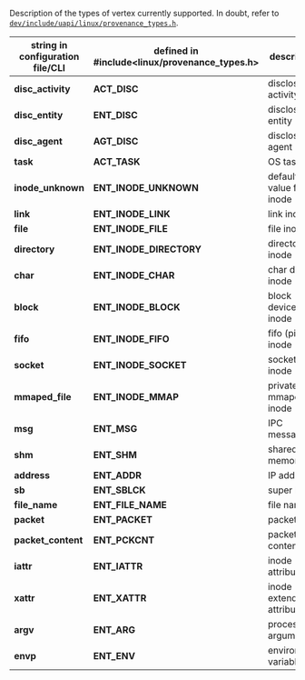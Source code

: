 Description of the types of vertex currently supported. In doubt, refer to [`dev/include/uapi/linux/provenance_types.h`](https://github.com/CamFlow/camflow-dev/blob/dev/include/uapi/linux/provenance_types.h).

**string in configuration file/CLI** | **defined in #include<linux/provenance_types.h>** | description | prov type |
|------------------------------------|---------------------------------------------| ------------|-----------|
|**disc_activity**|**ACT_DISC**|disclosed activity|activity|
|**disc_entity**|**ENT_DISC**|disclosed entity|entity|
|**disc_agent**|**AGT_DISC**|disclosed agent|agent|
|**task**|**ACT_TASK**|OS task|activity|
|**inode_unknown**|**ENT_INODE_UNKNOWN**|default value for inode|entity|
|**link**|**ENT_INODE_LINK**|link inode|entity|
|**file**|**ENT_INODE_FILE**|file inode|entity|
|**directory**|**ENT_INODE_DIRECTORY**|directory inode|entity|
|**char**|**ENT_INODE_CHAR**|char device inode|entity|
|**block**|**ENT_INODE_BLOCK**|block device inode|entity|
|**fifo**|**ENT_INODE_FIFO**|fifo (pipe) inode|entity|
|**socket**|**ENT_INODE_SOCKET**|socket inode|entity|
|**mmaped_file**|**ENT_INODE_MMAP**|private mmaped inode|entity|
|**msg**|**ENT_MSG**|IPC message|entity|
|**shm**|**ENT_SHM**|shared memory|entity|
|**address**|**ENT_ADDR**|IP address|entity|
|**sb**|**ENT_SBLCK**|super block|entity|
|**file_name**|**ENT_FILE_NAME**|file name|entity|
|**packet**|**ENT_PACKET**|packet|entity|
|**packet_content**|**ENT_PCKCNT**|packet content|entity|
|**iattr**|**ENT_IATTR**|inode attribute|entity|
|**xattr**|**ENT_XATTR**|inode extended attribute|entity|
|**argv**|**ENT_ARG**|process argument|entity|
|**envp**|**ENT_ENV**|environment variable|entity|
